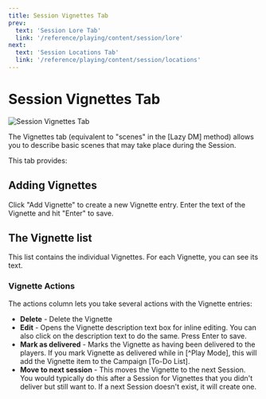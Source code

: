 ```yaml
---
title: Session Vignettes Tab
prev: 
  text: 'Session Lore Tab'
  link: '/reference/playing/content/session/lore'
next: 
  text: 'Session Locations Tab'
  link: '/reference/playing/content/session/locations'
---
```

# Session Vignettes Tab
![Session Vignettes Tab](/assets/images/vignette-tab.webp)

The Vignettes tab (equivalent to "scenes" in the [Lazy DM] method) allows you to describe basic scenes that may take place during the Session.

This tab provides:

## Adding Vignettes
Click "Add Vignette" to create a new Vignette entry.  Enter the text of the Vignette and hit "Enter" to save.

## The Vignette list
This list contains the individual Vignettes. For each Vignette, you can see its text.

### Vignette Actions
The actions column lets you take several actions with the Vignette entries:
  - **Delete** - Delete the Vignette
  - **Edit** - Opens the Vignette description text box for inline editing. You can also click on the description text to do the same.  Press Enter to save.
  - **Mark as delivered** - Marks the Vignette as having been delivered to the players. If you mark Vignette as delivered while in [^Play Mode], this will add the Vignette item to the Campaign [To-Do List]. 
  - **Move to next session** - This moves the Vignette to the next Session.  You would typically do this after a Session for Vignettes that you didn't deliver but still want to.  If a next Session doesn't exist, it will create one.
